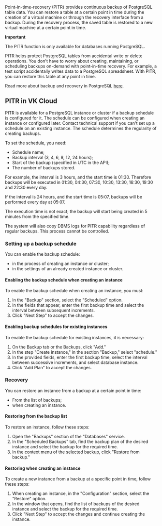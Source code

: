Point-in-time-recovery (PITR) provides continuous backup of PostgreSQL table data. You can restore a table at a certain point in time during the creation of a virtual machine or through the recovery interface from a backup. During the recovery process, the saved table is restored to a new virtual machine at a certain point in time.

**Important**

The PITR function is only available for databases running PostgreSQL.

PITR helps protect PostgreSQL tables from accidental write or delete operations. You don't have to worry about creating, maintaining, or scheduling backups on-demand with point-in-time recovery. For example, a test script accidentally writes data to a PostgreSQL spreadsheet. With PITR, you can restore this table at any point in time.

Read more about backup and recovery in PostgreSQL [here](https://postgrespro.ru/docs/postgresql/9.6/continuous-archiving).

## PITR in VK Cloud

PITR is available for a PostgreSQL instance or cluster if a backup schedule is configured for it. The schedule can be configured when creating an instance or configured later. Contact technical support if you can't set up a schedule on an existing instance. The schedule determines the regularity of creating backups.

To set the schedule, you need:

- Schedule name;
- Backup interval (3, 4, 6, 8, 12, 24 hours);
- Start of the backup (specified in UTC in the API);
- The number of backups stored.

For example, the interval is 3 hours, and the start time is 01:30. Therefore backups will be executed in 01:30, 04:30, 07:30, 10:30, 13:30, 16:30, 19:30 and 22:30 every day.

If the interval is 24 hours, and the start time is 05:07, backups will be performed every day at 05:07.

The execution time is not exact; the backup will start being created in 5 minutes from the specified time.

The system will also copy DBMS logs for PITR capability regardless of regular backups. This process cannot be controlled.

### Setting up a backup schedule

You can enable the backup schedule:

- in the process of creating an instance or cluster;
- in the settings of an already created instance or cluster.

#### Enabling the backup schedule when creating an instance

To enable the backup schedule when creating an instance, you must:

1. In the "Backup" section, select the "Scheduled" option.
2. In the fields that appear, enter the first backup time and select the interval between subsequent increments.
3. Click "Next Step" to accept the changes.

#### Enabling backup schedules for existing instances

To enable the backup schedule for existing instances, it is necessary:

1. On the Backup tab or the Backups, click "Add."
2. In the step "Create instance," in the section "Backup," select "schedule."
3. In the provided fields, enter the first backup time, select the interval between successive increments, and select database instance.
4. Click "Add Plan" to accept the changes.

### Recovery

You can restore an instance from a backup at a certain point in time:

- From the list of backups;
- when creating an instance.

#### Restoring from the backup list

To restore an instance, follow these steps:

1. Open the "Backups" section of the "Databases" service.
2. In the "Scheduled Backups" tab, find the backup plan of the desired instance and select the backup for the required time.
3. In the context menu of the selected backup, click "Restore from backup."

#### Restoring when creating an instance

To create a new instance from a backup at a specific point in time, follow these steps:

1. When creating an instance, in the "Configuration" section, select the "Restore" option.
2. In the window that opens, find the list of backups of the desired instance and select the backup for the required time.
3. Click "Next Step" to accept the changes and continue creating the instance.
